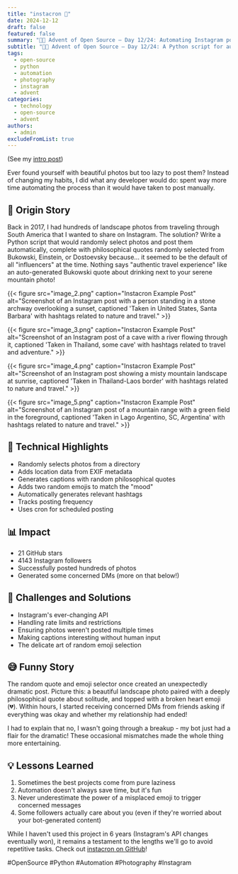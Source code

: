 ```yaml
---
title: "instacron 📸"
date: 2024-12-12
draft: false
featured: false
summary: "🎄🎁 Advent of Open Source – Day 12/24: Automating Instagram posting with random philosophical quotes and emojis, because why not?"
subtitle: "🎄🎁 Advent of Open Source – Day 12/24: A Python script for automated, humorous Instagram content generation."
tags:
  - open-source
  - python
  - automation
  - photography
  - instagram
  - advent
categories:
  - technology
  - open-source
  - advent
authors:
  - admin
excludeFromList: true
---
```


(See my [intro post](../))

Ever found yourself with beautiful photos but too lazy to post them? Instead of changing my habits, I did what any developer would do: spent way more time automating the process than it would have taken to post manually.

## 📖 Origin Story

Back in 2017, I had hundreds of landscape photos from traveling through South America that I wanted to share on Instagram. The solution? Write a Python script that would randomly select photos and post them automatically, complete with philosophical quotes randomly selected from Bukowski, Einstein, or Dostoevsky because... it seemed to be the default of all "influencers" at the time. Nothing says "authentic travel experience" like an auto-generated Bukowski quote about drinking next to your serene mountain photo!

{{< figure src="image_2.png" caption="Instacron Example Post" alt="Screenshot of an Instagram post with a person standing in a stone archway overlooking a sunset, captioned 'Taken in United States, Santa Barbara' with hashtags related to nature and travel." >}}

{{< figure src="image_3.png" caption="Instacron Example Post" alt="Screenshot of an Instagram post of a cave with a river flowing through it, captioned 'Taken in Thailand, some cave' with hashtags related to travel and adventure." >}}

{{< figure src="image_4.png" caption="Instacron Example Post" alt="Screenshot of an Instagram post showing a misty mountain landscape at sunrise, captioned 'Taken in Thailand-Laos border' with hashtags related to nature and travel." >}}

{{< figure src="image_5.png" caption="Instacron Example Post" alt="Screenshot of an Instagram post of a mountain range with a green field in the foreground, captioned 'Taken in Lago Argentino, SC, Argentina' with hashtags related to nature and travel." >}}


## 🔧 Technical Highlights

- Randomly selects photos from a directory
- Adds location data from EXIF metadata
- Generates captions with random philosophical quotes
- Adds two random emojis to match the "mood"
- Automatically generates relevant hashtags
- Tracks posting frequency
- Uses cron for scheduled posting

## 📊 Impact

- 21 GitHub stars
- 4143 Instagram followers
- Successfully posted hundreds of photos
- Generated some concerned DMs (more on that below!)

## 🎯 Challenges and Solutions

- Instagram's ever-changing API
- Handling rate limits and restrictions
- Ensuring photos weren't posted multiple times
- Making captions interesting without human input
- The delicate art of random emoji selection

## 😅 Funny Story

The random quote and emoji selector once created an unexpectedly dramatic post. Picture this: a beautiful landscape photo paired with a deeply philosophical quote about solitude, and topped with a broken heart emoji (💔). Within hours, I started receiving concerned DMs from friends asking if everything was okay and whether my relationship had ended!

I had to explain that no, I wasn't going through a breakup - my bot just had a flair for the dramatic! These occasional mismatches made the whole thing more entertaining.

## 💡 Lessons Learned

1. Sometimes the best projects come from pure laziness
2. Automation doesn't always save time, but it's fun
3. Never underestimate the power of a misplaced emoji to trigger concerned messages
4. Some followers actually care about you (even if they're worried about your bot-generated content)

While I haven't used this project in 6 years (Instagram's API changes eventually won), it remains a testament to the lengths we'll go to avoid repetitive tasks. Check out [instacron on GitHub](https://github.com/basnijholt/instacron)!

#OpenSource #Python #Automation #Photography #Instagram
